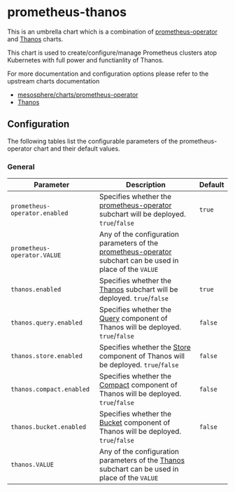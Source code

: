 # prometheus-thanos

This is an umbrella chart which is a combination of [prometheus-operator](https://github.com/mesosphere/charts/tree/master/staging/prometheus-operator) and [Thanos](https://github.com/banzaicloud/banzai-charts/tree/master/thanos) charts. 

This chart is used to create/configure/manage Prometheus clusters atop Kubernetes with full power and functianlity of Thanos. 

For more documentation and configuration options please refer to the upstream charts documentation

- [mesosphere/charts/prometheus-operator](https://github.com/mesosphere/charts/tree/master/staging/prometheus-operator)
- [Thanos](https://github.com/banzaicloud/banzai-charts/tree/master/thanos)


## Configuration

The following tables list the configurable parameters of the prometheus-operator chart and their default values.

### General
| Parameter | Description | Default |
| ----- | ----------- | ------ |
| `prometheus-operator.enabled` | Specifies whether the [prometheus-operator](https://github.com/mesosphere/charts/tree/master/staging/prometheus-operator) subchart will be deployed. `true`/`false` | `true` |
| `prometheus-operator.VALUE` | Any of the configuration parameters of the [prometheus-operator](https://github.com/mesosphere/charts/tree/master/staging/prometheus-operator#general) subchart can be used in place of the `VALUE`| |
| `thanos.enabled` | Specifies whether the [Thanos](https://github.com/banzaicloud/banzai-charts/tree/master/thanos) subchart will be deployed. `true`/`false` | `true` |
| `thanos.query.enabled` | Specifies whether the [Query](https://github.com/thanos-io/thanos/blob/master/docs/components/query.md) component of Thanos will be deployed. `true`/`false` | `false` |
| `thanos.store.enabled` | Specifies whether the [Store](https://github.com/thanos-io/thanos/blob/master/docs/components/store.md) component of Thanos will be deployed. `true`/`false` | `false` |
| `thanos.compact.enabled` | Specifies whether the [Compact](https://github.com/thanos-io/thanos/blob/master/docs/components/compact.md) component of Thanos will be deployed. `true`/`false`| `false` |
| `thanos.bucket.enabled` | Specifies whether the [Bucket](https://github.com/thanos-io/thanos/blob/master/docs/components/bucket.md) component of Thanos will be deployed. `true`/`false` | `false` |
| `thanos.VALUE` | Any of the configuration parameters of the [Thanos]((https://github.com/banzaicloud/banzai-charts/tree/master/thanos)) subchart can be used in place of the `VALUE`| |

